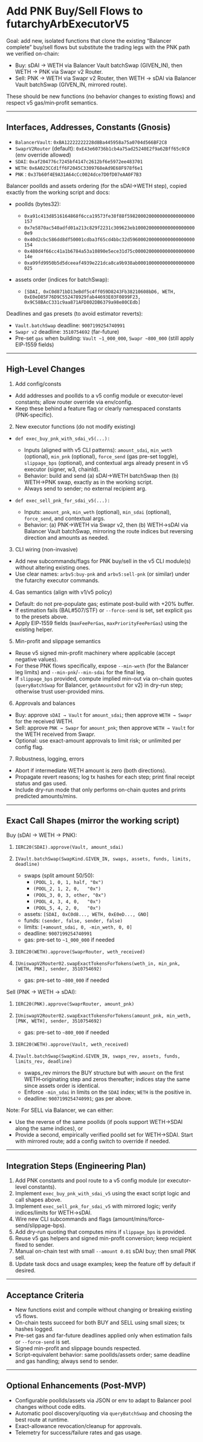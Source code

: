 # Add PNK Buy/Sell Flows to futarchyArbExecutorV5

Goal: add new, isolated functions that clone the existing “Balancer complete” buy/sell flows but substitute the trading legs with the PNK path we verified on-chain:

- Buy: sDAI → WETH via Balancer Vault batchSwap (GIVEN_IN), then WETH → PNK via Swapr v2 Router.
- Sell: PNK → WETH via Swapr v2 Router, then WETH → sDAI via Balancer Vault batchSwap (GIVEN_IN, mirrored route).

These should be new functions (no behavior changes to existing flows) and respect v5 gas/min‑profit semantics.

---

## Interfaces, Addresses, Constants (Gnosis)

- `BalancerVault`: `0xBA12222222228d8Ba445958a75a0704d566BF2C8`
- `SwaprV2Router` (default): `0xE43e60736b1cb4a75ad25240E2f9a62Bff65c0C0` (env override allowed)
- `SDAI`: `0xaf204776c7245bf4147c2612bf6e5972ee483701`
- `WETH`: `0x6A023CCd1ff6F2045C3309768eAd9E68F978f6e1`
- `PNK` : `0x37b60f4E9A31A64cCc0024dce7D0fD07eAA0F7B3`

Balancer poolIds and assets ordering (for the sDAI→WETH step), copied exactly from the working script and docs:

- poolIds (bytes32):
  - `0xa91c413d8516164868f6cca19573fe38f88f5982000200000000000000000157`
  - `0x7e5870ac540adfd01a213c829f2231c309623eb10002000000000000000000e9`
  - `0x40d2cbc586dd8df50001cdba3f65cd4bbc32d596000200000000000000000154`
  - `0x480d4f66cc41a1b6784a53a10890e5ece31d75c000020000000000000000014e`
  - `0xa99fd9950b5d5dceeaf4939e221dca8ca9b938ab000100000000000000000025`

- assets order (indices for batchSwap):
  - `[SDAI, 0xC0d871bD13eBdf5c4ff059D8243Fb38210608bD6, WETH, 0xE0eD85F76D9C552478929fab44693E03F0899F23, 0x9C58BAcC331c9aa871AFD802DB6379a98e80CEdb]`

Deadlines and gas presets (to avoid estimator reverts):

- `Vault.batchSwap` deadline: `9007199254740991`
- `Swapr v2` deadline: `3510754692` (far-future)
- Pre-set `gas` when building: `Vault ~1_000_000`, `Swapr ~800_000` (still apply EIP‑1559 fields)

---

## High-Level Changes

1) Add config/consts
- Add addresses and poolIds to a v5 config module or executor-level constants; allow router override via env/config.
- Keep these behind a feature flag or clearly namespaced constants (PNK-specific).

2) New executor functions (do not modify existing)
- `def exec_buy_pnk_with_sdai_v5(...):`
  - Inputs (aligned with v5 CLI patterns): `amount_sdai`, `min_weth` (optional), `min_pnk` (optional), `force_send` (gas pre-set toggle), `slippage_bps` (optional), and contextual args already present in v5 executor (signer, w3, chainId).
  - Behavior: build and send (a) sDAI→WETH batchSwap then (b) WETH→PNK swap, exactly as in the working script.
  - Always send to sender; no external recipient arg.

- `def exec_sell_pnk_for_sdai_v5(...):`
  - Inputs: `amount_pnk`, `min_weth` (optional), `min_sdai` (optional), `force_send`, and contextual args.
  - Behavior: (a) PNK→WETH via Swapr v2, then (b) WETH→sDAI via Balancer Vault batchSwap, mirroring the route indices but reversing direction and amounts as needed.

3) CLI wiring (non-invasive)
- Add new subcommands/flags for PNK buy/sell in the v5 CLI module(s) without altering existing ones.
- Use clear names: `arbv5:buy-pnk` and `arbv5:sell-pnk` (or similar) under the futarchy executor commands.

4) Gas semantics (align with v1/v5 policy)
- Default: do not pre-populate gas; estimate post-build with +20% buffer.
- If estimation fails (BAL#507/STF) or `--force-send` is set, set explicit `gas` to the presets above.
- Apply EIP‑1559 fields (`maxFeePerGas`, `maxPriorityFeePerGas`) using the existing helper.

5) Min-profit and slippage semantics
- Reuse v5 signed min-profit machinery where applicable (accept negative values).
- For these PNK flows specifically, expose `--min-weth` (for the Balancer leg limits) and `--min-pnk`/`--min-sdai` for the final leg.
- If `slippage_bps` provided, compute implied min-out via on-chain quotes (`queryBatchSwap` for Balancer, `getAmountsOut` for v2) in dry-run step; otherwise trust user-provided mins.

6) Approvals and balances
- Buy: approve `sDAI → Vault` for `amount_sdai`; then approve `WETH → Swapr` for the received WETH.
- Sell: approve `PNK → Swapr` for `amount_pnk`; then approve `WETH → Vault` for the WETH received from Swapr.
- Optional: use exact-amount approvals to limit risk; or unlimited per config flag.

7) Robustness, logging, errors
- Abort if intermediate WETH amount is zero (both directions).
- Propagate revert reasons; log tx hashes for each step; print final receipt status and gas used.
- Include dry-run mode that only performs on-chain quotes and prints predicted amounts/mins.

---

## Exact Call Shapes (mirror the working script)

Buy (sDAI → WETH → PNK):

1) `IERC20(SDAI).approve(Vault, amount_sdai)`
2) `IVault.batchSwap(SwapKind.GIVEN_IN, swaps, assets, funds, limits, deadline)`
   - swaps (split amount 50/50):
     - `(POOL_1, 0, 1, half, "0x")`
     - `(POOL_2, 1, 2, 0,   "0x")`
     - `(POOL_3, 0, 3, other, "0x")`
     - `(POOL_4, 3, 4, 0,   "0x")`
     - `(POOL_5, 4, 2, 0,   "0x")`
   - assets: `[SDAI, 0xC0d8..., WETH, 0xE0eD..., GNO]`
   - funds: `(sender, false, sender, false)`
   - limits: `[+amount_sdai, 0, -min_weth, 0, 0]`
   - deadline: `9007199254740991`
   - gas: pre-set to `~1_000_000` if needed

3) `IERC20(WETH).approve(SwaprRouter, weth_received)`
4) `IUniswapV2Router02.swapExactTokensForTokens(weth_in, min_pnk, [WETH, PNK], sender, 3510754692)`
   - gas: pre-set to `~800_000` if needed

Sell (PNK → WETH → sDAI):

1) `IERC20(PNK).approve(SwaprRouter, amount_pnk)`
2) `IUniswapV2Router02.swapExactTokensForTokens(amount_pnk, min_weth, [PNK, WETH], sender, 3510754692)`
   - gas: pre-set to `~800_000` if needed

3) `IERC20(WETH).approve(Vault, weth_received)`
4) `IVault.batchSwap(SwapKind.GIVEN_IN, swaps_rev, assets, funds, limits_rev, deadline)`
   - swaps_rev mirrors the BUY structure but with `amount` on the first WETH‑originating step and zeros thereafter; indices stay the same since assets order is identical.
   - Enforce `-min_sdai` in limits on the `SDAI` index; `WETH` is the positive in.
   - deadline: `9007199254740991`; gas per above.

Note: For SELL via Balancer, we can either:
- Use the reverse of the same poolIds (if pools support WETH→SDAI along the same indices), or
- Provide a second, empirically verified poolId set for WETH→SDAI. Start with mirrored route; add a config switch to override if needed.

---

## Integration Steps (Engineering Plan)

1) Add PNK constants and pool route to a v5 config module (or executor-level constants).
2) Implement `exec_buy_pnk_with_sdai_v5` using the exact script logic and call shapes above.
3) Implement `exec_sell_pnk_for_sdai_v5` with mirrored logic; verify indices/limits for WETH→sDAI.
4) Wire new CLI subcommands and flags (amount/mins/force-send/slippage-bps).
5) Add dry-run quoting that computes mins if `slippage_bps` is provided.
6) Reuse v5 gas helpers and signed min-profit conversion; keep recipient fixed to sender.
7) Manual on-chain test with small `--amount 0.01` sDAI buy; then small PNK sell.
8) Update task docs and usage examples; keep the feature off by default if desired.

---

## Acceptance Criteria

- New functions exist and compile without changing or breaking existing v5 flows.
- On-chain tests succeed for both BUY and SELL using small sizes; tx hashes logged.
- Pre-set gas and far-future deadlines applied only when estimation fails or `--force-send` is set.
- Signed min-profit and slippage bounds respected.
- Script-equivalent behavior: same poolIds/assets order; same deadline and gas handling; always send to sender.

---

## Optional Enhancements (Post-MVP)

- Configurable poolIds/assets via JSON or env to adapt to Balancer pool changes without code edits.
- Automatic pool discovery/quoting via `queryBatchSwap` and choosing the best route at runtime.
- Exact-allowance revocation/cleanup for approvals.
- Telemetry for success/failure rates and gas usage.


